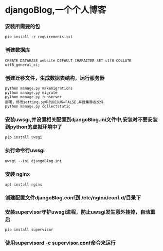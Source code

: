 # djangoBlog,一个个人博客
### 安装所需要的包
`pip install -r requirements.txt`

### 创建数据库
`CREATE DATABASE website DEFAULT CHARACTER SET utf8 COLLATE utf8_general_ci;`

### 创建迁移文件，生成数据表结构，运行服务器
```
python manage.py makemigrations
python manage.py migrate
python manage.py runserver
部署，修改setting.py中的DEBUG=FALSE,并搜集静态文件
python manage.py collectstatic
```

### 安装uwsgi,并设置相关配置到djangoBlog.ini文件中,安装时不要安装到python的虚拟环境中了
`pip install uwsgi`

### 执行命令行uwsgi
`uwsgi --ini djangoBlog.ini`

### 安装 nginx
`apt install nginx`

### 创建配置文件djangoBlog.conf到 /etc/nginx/conf.d/目录下
### 安装supervisor守护uwsgi进程，防止uwsgi发生意外挂掉，自动重启
`pip install supervisor`

### 使用supervisord -c supervisor.conf命令来运行